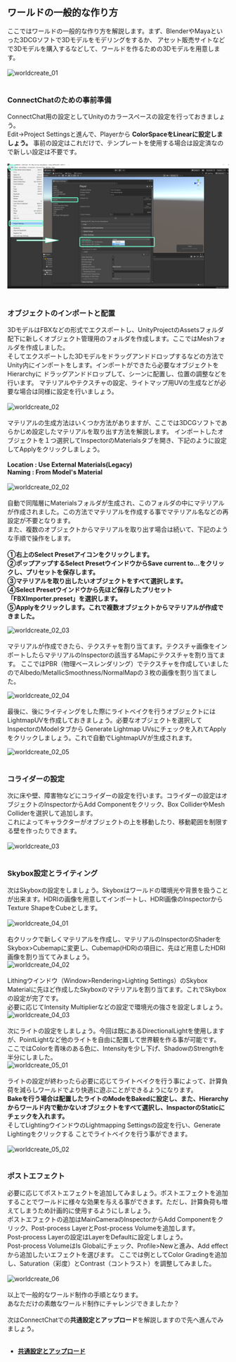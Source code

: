 ## ワールドの一般的な作り方

ここではワールドの一般的な作り方を解説します。まず、BlenderやMayaといった3DCGソフトで3Dモデルをモデリングをするか、
アセット販売サイトなどで3Dモデルを購入するなどして、ワールドを作るための3Dモデルを用意します。  
<br>
![worldcreate_01](https://user-images.githubusercontent.com/68273442/124876145-a94fc380-e004-11eb-907b-04fb774f6220.png)
<br><br>

### ConnectChatのための事前準備
ConnectChat用の設定としてUnityのカラースペースの設定を行っておきましょう。  
Edit→Project Settingsと進んで、Playerから
**ColorSpaceをLinearに設定しましょう。**
事前の設定はこれだけで、テンプレートを使用する場合は設定済なので新しい設定は不要です。  
<br>
![worldcreate_00_01](../images/worldcreate_00_01.png)
<br><br>


### オブジェクトのインポートと配置

3DモデルはFBXなどの形式でエクスポートし、UnityProjectのAssetsフォルダ配下に新しくオブジェクト管理用のフォルダを作成します。ここではMeshフォルダを作成しました。  
そしてエクスポートした3Dモデルをドラッグアンドドロップするなどの方法でUnity内にインポートをします。インポートができたら必要なオブジェクトをHierarchyに
ドラッグアンドドロップして、シーンに配置し、位置の調整などを行います。 
マテリアルやテクスチャの設定、ライトマップ用UVの生成などが必要な場合は同様に設定を行いましょう。  
<br>
![worldcreate_02](https://user-images.githubusercontent.com/68273442/124876215-b967a300-e004-11eb-872b-3bd03f62e7fb.png)
<br><br>
マテリアルの生成方法はいくつか方法がありますが、ここでは3DCGソフトであらかじめ設定したマテリアルを取り出す方法を解説します。
インポートしたオブジェクトを１つ選択してInspectorのMaterialsタブを開き、下記のように設定してApplyをクリックしましょう。  
<br>
**Location : Use External Materials(Legacy)**  
**Naming : From Model's Material**  
<br>
![worldcreate_02_02](https://user-images.githubusercontent.com/68273442/125438527-3eec7302-8743-41c2-a85d-f986312cebf1.png)
<br><br>
自動で同階層にMaterialsフォルダが生成され、このフォルダの中にマテリアルが作成されました。この方法でマテリアルを作成する事でマテリアル名などの再設定が不要となります。  
また、複数のオブジェクトからマテリアルを取り出す場合は続いて、下記のような手順で操作をします。  
<br>
**①右上のSelect Presetアイコンをクリックします。  
②ポップアップするSelect PresetウインドウからSave current to…をクリックし、プリセットを保存します。  
③マテリアルを取り出したいオブジェクトをすべて選択します。  
④Select Presetウインドウから先ほど保存したプリセット「FBXImporter.preset」を選択します。  
⑤Applyをクリックします。これで複数オブジェクトからマテリアルが作成できました。**
<br>

![worldcreate_02_03](https://user-images.githubusercontent.com/68273442/125440265-d63eea2b-5c86-4441-8fba-519c472237aa.png)
<br><br>
マテリアルが作成できたら、テクスチャを割り当てます。テクスチャ画像をインポートしたらマテリアルのInspectorの該当するMapにテクスチャを割り当てます。
ここではPBR（物理ベースレンダリング）でテクスチャを作成していましたのでAlbedo/MetallicSmoothness/NormalMapの３枚の画像を割り当てました。
<br>

![worldcreate_02_04](https://user-images.githubusercontent.com/68273442/125441498-23e6c386-7722-41a0-a4be-76e99fc265a9.png)
<br><br>
最後に、後にライティングをした際にライトベイクを行うオブジェクトにはLightmapUVを作成しておきましょう。必要なオブジェクトを選択してInspectorのModelタブから
Generate Lightmap UVsにチェックを入れてApplyをクリックしましょう。これで自動でLightmapUVが生成されます。
<br>

![worldcreate_02_05](https://user-images.githubusercontent.com/68273442/125442203-1071380a-4373-4bbe-b53e-34b56dda0b3b.png)
<br><br>
### コライダーの設定

次に床や壁、障害物などにコライダーの設定を行います。コライダーの設定はオブジェクトのInspectorからAdd Componentをクリック、Box ColliderやMesh Colliderを選択して追加します。  
これによってキャラクターがオブジェクトの上を移動したり、移動範囲を制限する壁を作ったりできます。  
<br>
![worldcreate_03](https://user-images.githubusercontent.com/68273442/124889868-757b9a80-e012-11eb-9daf-7df605aaf5a5.png)
<br><br>
### Skybox設定とライティング

次はSkyboxの設定をしましょう。Skyboxはワールドの環境光や背景を扱うことが出来ます。HDRIの画像を用意してインポートし、HDRI画像のInspectorからTexture ShapeをCubeとします。  
<br>
![worldcreate_04_01](https://user-images.githubusercontent.com/68273442/124891422-eff8ea00-e013-11eb-85b4-52ef17e61417.png)
<br><br>
右クリックで新しくマテリアルを作成し、マテリアルのInspectorのShaderをSkybox>Cubemapに変更し、Cubemap(HDR)の項目に、先ほど用意したHDRI画像を割り当ててみましょう。
<br>
![worldcreate_04_02](https://user-images.githubusercontent.com/68273442/124892467-df953f00-e014-11eb-9a44-525cff8eb982.png)
<br><br>
Lithingウインドウ（Window>Rendering>Lighting Settings）のSkybox Materialに先ほど作成したSkyboxのマテリアルを割り当てます。これでSkyboxの設定が完了です。  
必要に応じてIntensity Multiplierなどの設定で環境光の強さを設定しましょう。
<br>
![worldcreate_04_03](https://user-images.githubusercontent.com/68273442/124896504-731c3f00-e018-11eb-9e70-8a7079c79001.png)
<br><br>
次にライトの設定をしましょう。今回は既にあるDirectionalLightを使用しますが、PointLightなど他のライトを自由に配置して世界観を作る事が可能です。  
ここではColorを青味のある色に、Intensityを少し下げ、ShadowのStrengthを半分にしました。
<br>
![worldcreate_05_01](https://user-images.githubusercontent.com/68273442/124898453-2c2f4900-e01a-11eb-8014-47bd5ce64cac.png)
<br><br>
ライトの設定が終わったら必要に応じてライトベイクを行う事によって、計算負荷を減らしワールドでより快適に遊ぶことができるようになります。  
**Bakeを行う場合は配置したライトのModeをBakedに設定し、また、Hierarchyからワールド内で動かないオブジェクトをすべて選択し、InspactorのStaticにチェックを入れます。**  
そしてLightingウインドウのLightmapping Settingsの設定を行い、Generate Lightingをクリックする
ことでライトベイクを行う事ができます。
<br><br>
![worldcreate_05_02](https://user-images.githubusercontent.com/68273442/124899191-d7400280-e01a-11eb-8527-c8731d115ae2.png)
<br><br>
### ポストエフェクト

必要に応じてポストエフェクトを追加してみましょう。ポストエフェクトを追加することでワールドに様々な効果を与える事ができます。ただし、計算負荷も増えてしまうため計画的に使用するようにしましょう。  
ポストエフェクトの追加はMainCameraのInspectorからAdd Componentをクリック、Post-process LayerとPost-process Volumeを追加します。  
Post-process Layerの設定はLayerをDefaultに設定しましょう。  
Post-process VolumeはIs Globalにチェック、Profile>Newと進み、Add effectから追加したいエフェクトを選びます。
ここでは例としてColor Gradingを追加し、Saturation（彩度）とContrast（コントラスト）を調整してみました。  
<br>
![worldcreate_06](https://user-images.githubusercontent.com/68273442/124905267-d7db9780-e020-11eb-874a-1eb5e9c08ed0.png)
<br><br>
以上で一般的なワールド制作の手順となります。  
あなただけの素敵なワールド制作にチャレンジできましたか？  
<br>
次はConnectChatでの**共通設定とアップロード**を解説しますので先へ進んでみましょう。  
<br>
- **[共通設定とアップロード](10-tutorial-world-upload.md#共通設定とアップロード)**
